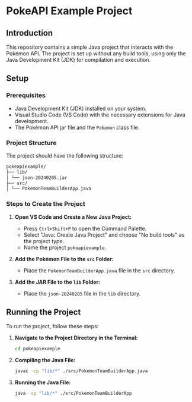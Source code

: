 # PokeAPI Example Project

## Introduction
This repository contains a simple Java project that interacts with the Pokémon API. The project is set up without any build tools, using only the Java Development Kit (JDK) for compilation and execution.

## Setup

### Prerequisites
- Java Development Kit (JDK) installed on your system.
- Visual Studio Code (VS Code) with the necessary extensions for Java development.
- The Pokémon API jar file and the `Pokemon` class file.

### Project Structure
The project should have the following structure:

```bash
pokeapiexample/
├── lib/
│ └── json-20240205.jar
├── src/
│ └── PokemonTeamBuilderApp.java
```

### Steps to Create the Project

1. **Open VS Code and Create a New Java Project:**
   - Press `Ctrl+Shift+P` to open the Command Palette.
   - Select "Java: Create Java Project" and choose "No build tools" as the project type.
   - Name the project `pokeapiexample`.

2. **Add the Pokémon File to the `src` Folder:**
   - Place the `PokemonTeamBuilderApp.java` file in the `src` directory.

3. **Add the JAR File to the `lib` Folder:**
   - Place the `json-20240205` file in the `lib` directory.

## Running the Project

To run the project, follow these steps:

1. **Navigate to the Project Directory in the Terminal:**
   ```bash
   cd pokeapiexample
2. **Compiling the Java File:**
   ```bash
   javac -cp "lib/*" ./src/PokemonTeamBuilderApp.java
3. **Running the Java File:**
   ```bash
   java -cp "lib/*" ./src/PokemonTeamBuilderApp


